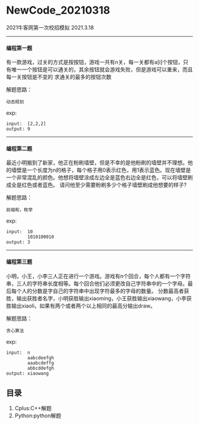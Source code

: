 # NewCode_20210318

2021牛客网第一次校招模拟 2021.3.18
___
#### 编程第一题
有一款游戏，过关的方式是按按钮，游戏一共有n关，每一关都有a\[i\]个按钮，只有唯一一个按钮是可以通关的，其余按钮就会游戏失败，但是游戏可以重来，而且每一关按钮是不变的
求通关的最多的按钮次数

解题思路：
```
动态规划
```
exp:
```
input:  [2,2,2]
output: 9
```
___
#### 编程第二题
最近小明搬到了新家，他正在粉刷墙壁，但是不幸的是他粉刷的墙壁并不理想。他的墙壁是一个长度为n的格子，每个格子用0表示红色，用1表示蓝色。现在墙壁是一个非常混乱的颜色。他想将墙壁涂成左边全是蓝色右边全是红色，可以将墙壁刷成全是红色或者蓝色。
请问他至少需要粉刷多少个格子墙壁刷成他想要的样子?

解题思路：
```
前缀和，枚举
```
exp:
```
input:  10
        1010100010
output: 3
```
___
#### 编程第三题
小明，小王，小李三人正在进行一个游戏。游戏有n个回合，每个人都有一个字符串，三人的字符串长度相等。每个回合他们必须更改自己字符串中的一个字母。最后每个人的分数是字自己的字符串中出现字符最多的字母的数量。
分数最高者获胜，输出获胜者名字，小明获胜输出xiaoming，小王获胜输出xiaowang，小李获胜输出xiaoli，如果有两个或者两个以上相同的最高分输出draw。

解题思路：
```
贪心算法
```
exp:
```
input:  n
        aabcdeefgh
        aaabcdeffg
        abbcddefgh
output: xiaowang
```

## 目录
1. Cplus:C++解题
2. Python:python解题
